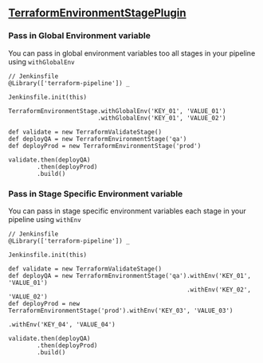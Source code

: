 ## [TerraformEnvironmentStagePlugin](../src/TerraformEnvironmentStagePlugin.groovy)

### Pass in Global Environment variable

You can pass in global environment variables too all stages in your pipeline using `withGlobalEnv`

```
// Jenkinsfile
@Library(['terraform-pipeline']) _

Jenkinsfile.init(this)

TerraformEnvironmentStage.withGlobalEnv('KEY_01', 'VALUE_01')
                         .withGlobalEnv('KEY_01', 'VALUE_02')

def validate = new TerraformValidateStage()
def deployQA = new TerraformEnvironmentStage('qa')
def deployProd = new TerraformEnvironmentStage('prod')

validate.then(deployQA)
        .then(deployProd)
        .build()
```

### Pass in Stage Specific Environment variable

You can pass in stage specific environment variables each stage in your pipeline using `withEnv`

```
// Jenkinsfile
@Library(['terraform-pipeline']) _

Jenkinsfile.init(this)

def validate = new TerraformValidateStage()
def deployQA = new TerraformEnvironmentStage('qa').withEnv('KEY_01', 'VALUE_01')
                                                  .withEnv('KEY_02', 'VALUE_02')
def deployProd = new TerraformEnvironmentStage('prod').withEnv('KEY_03', 'VALUE_03')
                                                      .withEnv('KEY_04', 'VALUE_04')

validate.then(deployQA)
        .then(deployProd)
        .build()
```